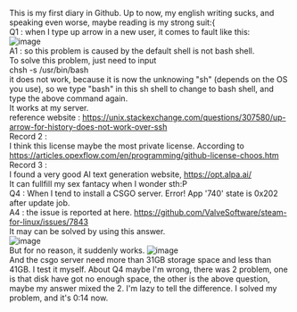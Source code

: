 This is my first diary in Github. Up to now, my english writing sucks, and speaking even worse, maybe reading is my strong suit:{  
Q1 : when I type up arrow in a new user, it comes to fault like this:  
  ![image](https://user-images.githubusercontent.com/50364332/205663885-1ee60dfe-bb1f-477b-b01a-857fba4c1547.png)  
A1 : so this problem is caused by the default shell is not bash shell.  
  To solve this problem, just need to input  
            chsh -s /usr/bin/bash  
  it does not work, because it is now the unknowing "sh" (depends on the OS you use), so we type "bash" in this sh shell to change to bash shell, and type the above command again.  
  It works at my server.  
  reference website : https://unix.stackexchange.com/questions/307580/up-arrow-for-history-does-not-work-over-ssh  
Record 2 :  
  I think this license maybe the most private license. According to https://articles.opexflow.com/en/programming/github-license-choos.htm  
Record 3 :  
  I found a very good AI text generation website, https://opt.alpa.ai/  
  It can fullfill my sex fantacy when I wonder sth:P  
Q4 : When I tend to install a CSGO server. Error! App '740' state is 0x202 after update job.  
A4 : the issue is reported at here. https://github.com/ValveSoftware/steam-for-linux/issues/7843  
  It may can be solved by using this answer.  
  ![image](https://user-images.githubusercontent.com/50364332/205685373-7f0e7e33-1789-4576-834b-02d39c774f3f.png)  
  But for no reason, it suddenly works.  ![image](https://user-images.githubusercontent.com/50364332/205684400-bbb5ad12-8b7a-4094-a6e5-1cb262d32cfc.png)  
  And the csgo server need more than 31GB storage space and less than 41GB. I test it myself.
  About Q4 maybe I'm wrong, there was 2 problem, one is that disk have got no enough space, the other is the above question, maybe my answer mixed the 2. I'm lazy to tell the difference. I solved my problem, and it's 0:14 now.

